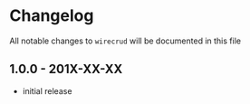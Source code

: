 # Changelog

All notable changes to `wirecrud` will be documented in this file

## 1.0.0 - 201X-XX-XX

- initial release
